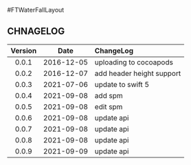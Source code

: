 #FTWaterFallLayout

## CHNAGELOG

| Version | Date | ChangeLog |
| :--------: | :--------: | :-------- |
| 0.0.1 | 2016-12-05 | uploading to cocoapods |
| 0.0.2 | 2016-12-07 | add header height support |
| 0.0.3 | 2021-07-06 | update to swift 5 |
| 0.0.4 | 2021-09-08 | add spm |
| 0.0.5 | 2021-09-08 | edit spm |
| 0.0.6 | 2021-09-08 | update api |
| 0.0.7 | 2021-09-08 | update api |
| 0.0.8 | 2021-09-08 | update api |
| 0.0.9 | 2021-09-09 | update api |


